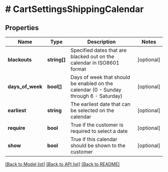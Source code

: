 # # CartSettingsShippingCalendar

## Properties

Name | Type | Description | Notes
------------ | ------------- | ------------- | -------------
**blackouts** | **string[]** | Specified dates that are blacked out on the calendar in ISO8601 format | [optional]
**days_of_week** | **bool[]** | Days of week that should be enabled on the calendar (0 - Sunday through 6 - Saturday) | [optional]
**earliest** | **string** | The earliest date that can be selected on the calendar | [optional]
**require** | **bool** | True if the customer is required to select a date | [optional]
**show** | **bool** | True if this calendar should be shown to the customer | [optional]

[[Back to Model list]](../../README.md#models) [[Back to API list]](../../README.md#endpoints) [[Back to README]](../../README.md)
